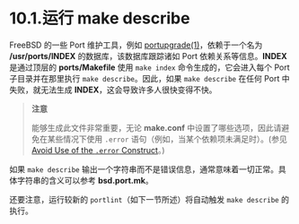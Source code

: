 # 10.1.运行 make describe

FreeBSD 的一些 Port 维护工具，例如 [portupgrade(1)](https://man.freebsd.org/cgi/man.cgi?query=portupgrade&sektion=1&format=html)，依赖于一个名为 **/usr/ports/INDEX** 的数据库，该数据库跟踪诸如 Port 依赖关系等信息。**INDEX** 是通过顶层的 **ports/Makefile** 使用 `make index` 命令生成的，它会进入每个 Port 子目录并在那里执行 `make describe`。因此，如果 `make describe` 在任何 Port 中失败，就无法生成 **INDEX**，这会导致许多人很快变得不快。

>**注意**
>
>能够生成此文件非常重要，无论 **make.conf** 中设置了哪些选项，因此请避免在某些情况下使用 `.error` 语句（例如，当某个依赖项未满足时）。(参见 [Avoid Use of the `.error` Construct](https://docs.freebsd.org/en/books/porters-handbook/porting-dads/#dads-dot-error)。)

如果 `make describe` 输出一个字符串而不是错误信息，通常意味着一切正常。具体字符串的含义可以参考 **bsd.port.mk**。

还要注意，运行较新的 `portlint`（如下一节所述）将自动触发 `make describe` 的执行。
